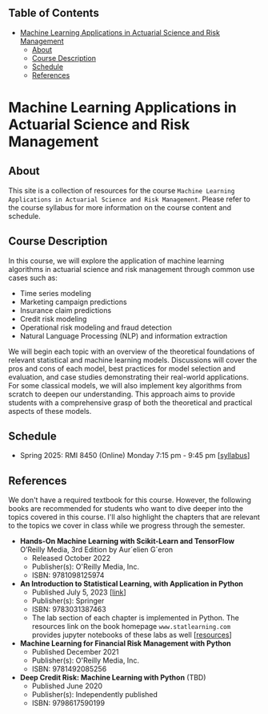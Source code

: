 ## Table of Contents
- [Machine Learning Applications in Actuarial Science and Risk Management](#machine-learning-applications-in-actuarial-science-and-risk-management)
  - [About](#about)
  - [Course Description](#course-description)
  - [Schedule](#schedule)
  - [References](#references)

# Machine Learning Applications in Actuarial Science and Risk Management
## About
This site is a collection of resources for the course `Machine Learning Applications in Actuarial Science and Risk Management`. Please refer to the course syllabus for more information on the course content and schedule. 

## Course Description
In this course, we will explore the application of machine learning algorithms in actuarial science and risk management through common use cases such as:

- Time series modeling
- Marketing campaign predictions
- Insurance claim predictions
- Credit risk modeling
- Operational risk modeling and fraud detection
- Natural Language Processing (NLP) and information extraction

We will begin each topic with an overview of the theoretical foundations of relevant statistical and machine learning models. Discussions will cover the pros and cons of each model, best practices for model selection and evaluation, and case studies demonstrating their real-world applications. For some classical models, we will also implement key algorithms from scratch to deepen our understanding. This approach aims to provide students with a comprehensive grasp of both the theoretical and practical aspects of these models.


## Schedule
- Spring 2025: RMI 8450 (Online) Monday 7:15 pm - 9:45 pm [[syllabus](./syllabus/rmi8450-2025-spring.pdf)]

## References
We don't have a required textbook for this course. However, the following books are recommended for students who want to dive deeper into the topics covered in this course. I'll also highlight the chapters that are relevant to the topics we cover in class while we progress through the semester.
- **Hands-On Machine Learning with Scikit-Learn and TensorFlow** O’Reilly Media, 3rd Edition by Aur´elien G´eron
  - Released October 2022
  - Publisher(s): O'Reilly Media, Inc.
  - ISBN: 9781098125974
- **An Introduction to Statistical Learning, with Application in Python**
  - Published July 5, 2023 [[link](https://hastie.su.domains/)]
  - Publisher(s): Springer
  - ISBN: 9783031387463
  - The lab section of each chapter is implemented in Python. The resources link on the book homepage `www.statlearning.com` provides jupyter notebooks of these labs as well [[resources](https://www.statlearning.com/resources-python)]
- **Machine Learning for Financial Risk Management with Python**
  - Published December 2021
  - Publisher(s): O'Reilly Media, Inc.
  - ISBN: 9781492085256
- **Deep Credit Risk: Machine Learning with Python** (TBD)
  - Published June 2020
  - Publisher(s): Independently published
  - ISBN: 9798617590199
